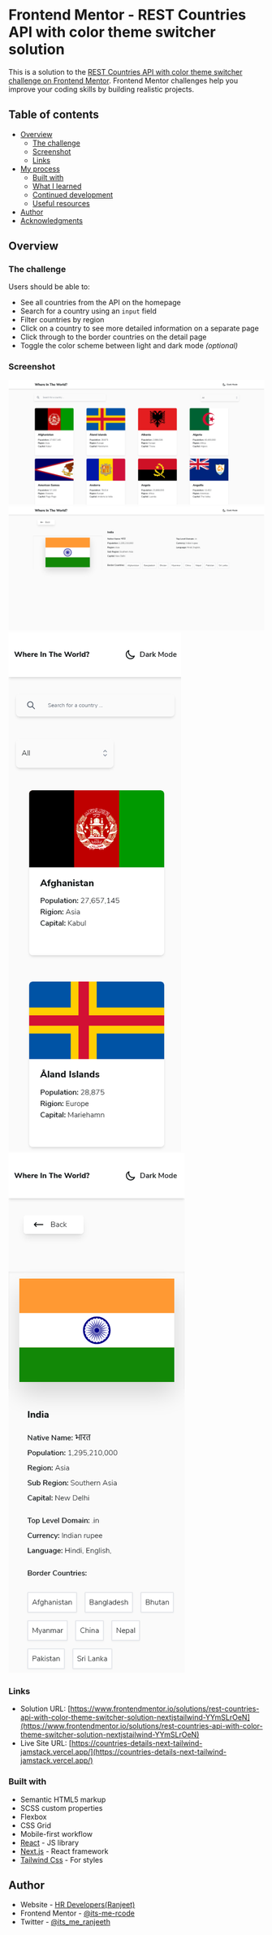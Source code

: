 # Frontend Mentor - REST Countries API with color theme switcher solution

This is a solution to the [REST Countries API with color theme switcher challenge on Frontend Mentor](https://www.frontendmentor.io/challenges/rest-countries-api-with-color-theme-switcher-5cacc469fec04111f7b848ca). Frontend Mentor challenges help you improve your coding skills by building realistic projects. 

## Table of contents

- [Overview](#overview)
  - [The challenge](#the-challenge)
  - [Screenshot](#screenshot)
  - [Links](#links)
- [My process](#my-process)
  - [Built with](#built-with)
  - [What I learned](#what-i-learned)
  - [Continued development](#continued-development)
  - [Useful resources](#useful-resources)
- [Author](#author)
- [Acknowledgments](#acknowledgments)



## Overview

### The challenge

Users should be able to:

- See all countries from the API on the homepage
- Search for a country using an `input` field
- Filter countries by region
- Click on a country to see more detailed information on a separate page
- Click through to the border countries on the detail page
- Toggle the color scheme between light and dark mode *(optional)*

### Screenshot

![](./Screenshot_desktop.png)
![](./Screenshot_desktop2.png)
![](./Screenshot_mobile.png)
![](./Screenshot_mobile2.png)



### Links

- Solution URL: [https://www.frontendmentor.io/solutions/rest-countries-api-with-color-theme-switcher-solution-nextjstailwind-YYmSLrOeN](https://www.frontendmentor.io/solutions/rest-countries-api-with-color-theme-switcher-solution-nextjstailwind-YYmSLrOeN)
- Live Site URL: [https://countries-details-next-tailwind-jamstack.vercel.app/](https://countries-details-next-tailwind-jamstack.vercel.app/)



### Built with

- Semantic HTML5 markup
- SCSS custom properties
- Flexbox
- CSS Grid
- Mobile-first workflow
- [React](https://reactjs.org/) - JS library
- [Next.js](https://nextjs.org/) - React framework
- [Tailwind Css](https://tailwindcss.com/) - For styles


## Author

- Website - [HR Developers(Ranjeet)](https://modest-jones-78fd0c.netlify.app/)
- Frontend Mentor - [@its-me-rcode](https://www.frontendmentor.io/profile/its-me-rcode)
- Twitter - [@its_me_ranjeeth](https://www.twitter.com/@its_me_ranjeeth)



